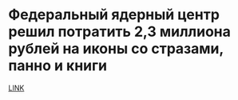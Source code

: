 # Федеральный ядерный центр решил потратить 2,3 миллиона рублей на иконы со стразами, панно и книги 



[LINK](https://varlamov.ru/3448509.html)